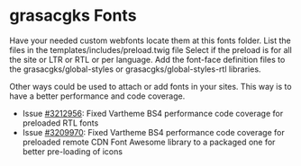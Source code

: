 # grasacgks Fonts

Have your needed custom webfonts locate them at this fonts folder.
List the files in the templates/includes/preload.twig file
Select if the preload is for all the site or LTR or RTL or per language.
Add the font-face definition files to the grasacgks/global-styles
 or grasacgks/global-styles-rtl libraries.

Other ways could be used to attach or add fonts in your sites.
This way is to have a better performance and code coverage.

* Issue [#3212956](https://www.drupal.org/project/vartheme_bs4/issues/3212956): 
        Fixed Vartheme BS4 performance code coverage for preloaded RTL fonts
* Issue [#3209970](https://www.drupal.org/project/vartheme_bs4/issues/3209970):
        Fixed Vartheme BS4 performance code coverage for preloaded remote CDN 
        Font Awesome library to a packaged one for better pre-loading of icons
